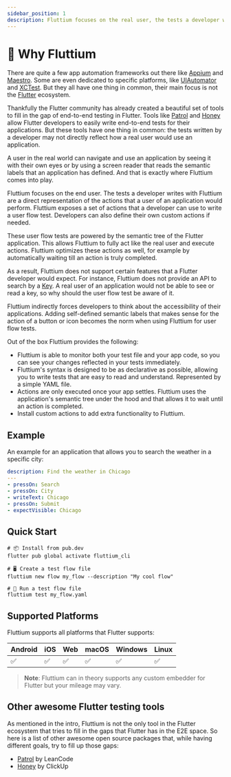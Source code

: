 ```yaml
---
sidebar_position: 1
description: Fluttium focuses on the real user, the tests a developer writes with Fluttium are a direct representation of the actions that an user of an application would perform.
---
```


# 💭 Why Fluttium

There are quite a few app automation frameworks out there like [Appium](https://appium.io)
and [Maestro](https://maestro.mobile.dev). Some are even dedicated to specific platforms, like
[UIAutomator](https://developer.android.com/training/testing/other-components/ui-automator) and
[XCTest](https://developer.apple.com/documentation/xctest). But they all have one thing in common,
their main focus is not the [Flutter](https://flutter.dev) ecosystem.

Thankfully the Flutter community has already created a beautiful set of tools to fill in the gap of
end-to-end testing in Flutter. Tools like [Patrol](https://patrol.leancode.co/) and
[Honey](https://honey.dev/) allow Flutter developers to easily write end-to-end tests
for their applications. But these tools have one thing in common: the tests written by a developer
may not directly reflect how a real user would use an application.

A user in the real world can navigate and use an application by seeing it with their own eyes or by
using a screen reader that reads the semantic labels that an application has defined. And that is
exactly where Fluttium comes into play.

Fluttium focuses on the end user. The tests a developer writes with Fluttium are a direct
representation of the actions that a user of an application would perform. Fluttium exposes a set
of actions that a developer can use to write a user flow test. Developers can also define their own custom actions if needed.

These user flow tests are powered by the semantic tree of the Flutter application. This allows
Fluttium to fully act like the real user and execute actions. Fluttium optimizes these actions as
well, for example by automatically waiting till an action is truly completed.

As a result, Fluttium does not support certain features that a Flutter developer would expect. For
instance, Fluttium does not provide an API to search by a
[Key](https://api.flutter.dev/flutter/foundation/Key-class.html). A real user of an application
would not be able to see or read a key, so why should the user flow test be aware of it.

Fluttium indirectly forces developers to think about the accessibility of their applications.
Adding self-defined semantic labels that makes sense for the action of a button or icon becomes the
norm when using Fluttium for user flow tests.

Out of the box Fluttium provides the following:

- Fluttium is able to monitor both your test file and your app code, so you can see your changes
  reflected in your tests immediately.
- Fluttium's syntax is designed to be as declarative as possible, allowing you to write tests
  that are easy to read and understand. Represented by a simple YAML file.
- Actions are only executed once your app settles. Fluttium uses the application's semantic tree
  under the hood and that allows it to wait until an action is completed.
- Install custom actions to add extra functionality to Fluttium.

## Example

An example for an application that allows you to search the weather in a specific city:

```yaml
description: Find the weather in Chicago
---
- pressOn: Search
- pressOn: City
- writeText: Chicago
- pressOn: Submit
- expectVisible: Chicago
```

## Quick Start

```shell
# 📦 Install from pub.dev
flutter pub global activate fluttium_cli

# 🖥 Create a test flow file
fluttium new flow my_flow --description "My cool flow"

# 🧪 Run a test flow file
fluttium test my_flow.yaml
```

## Supported Platforms

Fluttium supports all platforms that Flutter supports:

| Android | iOS | Web | macOS | Windows | Linux |
| ------- | --- | --- | ----- | ------- | ----- |
| ✅      | ✅  | ✅  | ✅    | ✅      | ✅    |

> **Note**: Fluttium can in theory supports any custom embedder for Flutter but your mileage may vary.

## Other awesome Flutter testing tools

As mentioned in the intro, Fluttium is not the only tool in the Flutter ecosystem that tries to fill
in the gaps that Flutter has in the E2E space. So here is a list of other awesome open source
packages that, while having different goals, try to fill up those gaps:

- [Patrol](https://patrol.leancode.co/) by LeanCode
- [Honey](https://honey.dev/) by ClickUp
